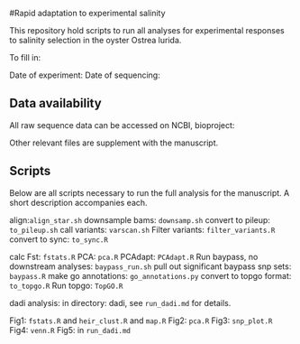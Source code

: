 #Rapid adaptation to experimental salinity

This repository hold scripts to run all analyses for experimental responses to salinity selection in the oyster Ostrea lurida.

To fill in:

Date of experiment:
Date of sequencing:

## Data availability

All raw sequence data can be accessed on NCBI, bioproject:

Other relevant files are supplement with the manuscript. 

## Scripts

Below are all scripts necessary to run the full analysis for the manuscript. A short description accompanies each.

align:`align_star.sh`
downsample bams: `downsamp.sh`
convert to pileup: `to_pileup.sh`
call variants: `varscan.sh`
Filter variants: `filter_variants.R`
convert to sync: `to_sync.R`


calc Fst: `fstats.R`
PCA: `pca.R`
PCAdapt: `PCAdapt.R`
Run baypass, no downstream analyses: `baypass_run.sh`
pull out significant baypass snp sets: `baypass.R`
make go annotations: `go_annotations.py`
convert to topgo format: `to_topgo.R`
Run topgo: `TopGO.R`

dadi analysis: in directory: dadi, see `run_dadi.md` for details.

Fig1: `fstats.R` and `heir_clust.R` and `map.R`
Fig2: `pca.R`
Fig3: `snp_plot.R`
Fig4: `venn.R`
Fig5: in `run_dadi.md`

